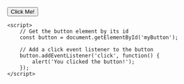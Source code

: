 <!DOCTYPE html>
<html>
<head>
    <title>Interactive Button</title>
</head>
<body>
    <button id="myButton">Click Me!</button>

    <script>
        // Get the button element by its id
        const button = document.getElementById('myButton');

        // Add a click event listener to the button
        button.addEventListener('click', function() {
            alert('You clicked the button!');
        });
    </script>
</body>
</html>

